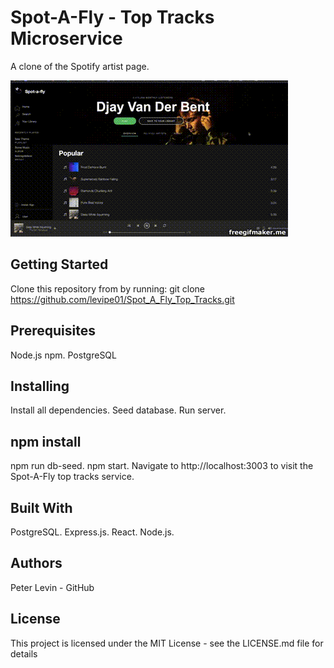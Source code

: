 # Spot-A-Fly - Top Tracks Microservice
A clone of the Spotify artist page.

![](SpotaflyDemo.gif)

## Getting Started
Clone this repository from by running: git clone https://github.com/levipe01/Spot_A_Fly_Top_Tracks.git 

## Prerequisites
Node.js npm. 
PostgreSQL

## Installing
Install all dependencies. Seed database. Run server.

## npm install
npm run db-seed. 
npm start. 
Navigate to http://localhost:3003 to visit the Spot-A-Fly top tracks service. 

## Built With
PostgreSQL. 
Express.js. 
React. 
Node.js. 

## Authors
Peter Levin - GitHub

## License
This project is licensed under the MIT License - see the LICENSE.md file for details
